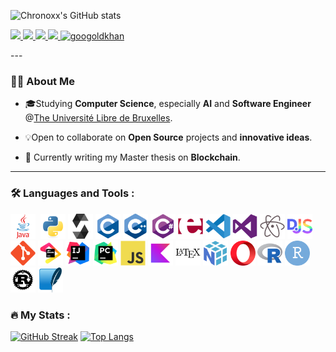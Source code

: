 
![Chronoxx's GitHub stats](https://github-readme-stats.vercel.app/api?username=abedaton&show_icons=true&theme=tokyonight&count_private=true)

<a href="https://abedaton.com">
    <img src="https://img.shields.io/badge/Website-gkos.tech-red?style=flat-square">
</a>  
<a href="https://abedaton.com">
    <img src="https://img.shields.io/badge/PDF-CV-red?style=flat-square&logo=adobe">
</a>  
<a href="https://www.linkedin.com/in/abedaton">
    <img src="https://img.shields.io/badge/-Linkedin-blue?style=flat-square&logo=linkedin">
</a>
<a href="mailto:antoine.bedaton@pm.me">
    <img src="https://img.shields.io/badge/-Email-red?style=flat-square&logo=gmail&logoColor=white">
</a>
<a href="https://abedaton.com">
    <img src="https://komarev.com/ghpvc/?username=abedaton&label=Visitors&color=0e75b6&style=flat" alt="googoldkhan" />
</a>

<br/> 

</p>
---

### 👨‍💻 About Me
* 🎓Studying **Computer Science**, especially **AI** and **Software Engineer** @[The Université Libre de Bruxelles](https://www.ulb.be).

* 💡Open to collaborate on **Open Source** projects and **innovative ideas**.

* 📖 Currently writing my Master thesis on **Blockchain**.
---

### 🛠 Languages and Tools :
<div>
  <img src="https://github.com/devicons/devicon/blob/master/icons/java/java-original-wordmark.svg" title="Java" alt="Java" width="40" height="40"/>&nbsp;
  <img src="https://github.com/devicons/devicon/blob/master/icons/python/python-original.svg" title="Python" alt="Python" width="40" height="40"/>
  <img src="https://github.com/devicons/devicon/blob/master/icons/solidity/solidity-original.svg" title="Solidity" alt="Solidity" width="40" height="40"/>
  <img src="https://github.com/devicons/devicon/blob/master/icons/c/c-original.svg" title="C" alt="C" width="40" height="40"/>
  <img src="https://github.com/devicons/devicon/blob/master/icons/cplusplus/cplusplus-original.svg" title="C++" alt="C++" width="40" height="40"/>
  <img src="https://github.com/devicons/devicon/blob/master/icons/csharp/csharp-original.svg" title="C#" alt="C#" width="40" height="40"/>
  <img src="https://github.com/devicons/devicon/blob/master/icons/erlang/erlang-original.svg" title="Erlang" alt="Erlang" width="40" height="40"/>
  <img src="https://github.com/devicons/devicon/blob/master/icons/vscode/vscode-original.svg" title="VS code" alt="VS code" width="40" height="40"/>
  <img src="https://github.com/devicons/devicon/blob/master/icons/visualstudio/visualstudio-plain.svg" title="VS" alt="VS" width="40" height="40"/>
  <img src="https://github.com/devicons/devicon/blob/master/icons/atom/atom-original.svg" title="Atom" alt="Atom" width="40" height="40"/>
  <img src="https://github.com/devicons/devicon/blob/master/icons/discordjs/discordjs-original.svg" title="DiscordJS" alt="DiscordJS" width="40" height="40"/>
  <img src="https://github.com/devicons/devicon/blob/master/icons/git/git-original.svg" title="Git" alt="Git" width="40" height="40"/>
  <img src="https://github.com/devicons/devicon/blob/master/icons/jetbrains/jetbrains-original.svg" title="Jetbrains" alt="Jetbrains" width="40" height="40"/>
  <img src="https://github.com/devicons/devicon/blob/master/icons/intellij/intellij-original.svg" title="Intellij" alt="Intellij" width="40" height="40"/>
  <img src="https://github.com/devicons/devicon/blob/master/icons/pycharm/pycharm-original.svg" title="Pycharm" alt="Pycharm" width="40" height="40"/>
  <img src="https://github.com/devicons/devicon/blob/master/icons/javascript/javascript-original.svg" title="Javascript" alt="Javascript" width="40" height="40"/>
  <img src="https://github.com/devicons/devicon/blob/master/icons/kotlin/kotlin-original.svg" title="Kotlin" alt="Kotlin" width="40" height="40"/>
  <img src="https://github.com/devicons/devicon/blob/master/icons/latex/latex-original.svg" title="Latex" alt="Latex" width="40" height="40"/>
  <img src="https://github.com/devicons/devicon/blob/master/icons/numpy/numpy-original.svg" title="Numpy" alt="Numpy" width="40" height="40"/>
  <img src="https://github.com/devicons/devicon/blob/master/icons/opera/opera-original.svg" title="Opera" alt="Opera" width="40" height="40"/>
  <img src="https://github.com/devicons/devicon/blob/master/icons/r/r-original.svg" title="R" alt="R" width="40" height="40"/>
  <img src="https://github.com/devicons/devicon/blob/master/icons/rstudio/rstudio-original.svg" title="Rstudio" alt="Rstudio" width="40" height="40"/>
  <img src="https://github.com/devicons/devicon/blob/master/icons/rust/rust-plain.svg" title="Rust" alt="Rust" width="40" height="40"/>
  <img src="https://github.com/devicons/devicon/blob/master/icons/sqlite/sqlite-original.svg" title="SQLite" alt="SQLite" width="40" height="40"/>

</div>

### 🔥 My Stats :
[![GitHub Streak](http://github-readme-streak-stats.herokuapp.com?user=abedaton&theme=dark&hide_border=true&date_format=j%20M%5B%20Y%5D)](https://git.io/streak-stats)
[![Top Langs](https://github-readme-stats.vercel.app/api/top-langs/?username=abedaton&layout=compact&theme=vision-friendly-dark)](https://github.com/anuraghazra/github-readme-stats)

